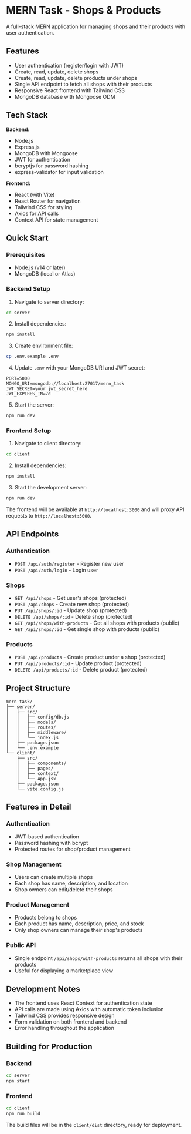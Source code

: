 # MERN Task - Shops & Products

A full-stack MERN application for managing shops and their products with user authentication.

## Features

- User authentication (register/login with JWT)
- Create, read, update, delete shops
- Create, read, update, delete products under shops
- Single API endpoint to fetch all shops with their products
- Responsive React frontend with Tailwind CSS
- MongoDB database with Mongoose ODM

## Tech Stack

**Backend:**
- Node.js
- Express.js
- MongoDB with Mongoose
- JWT for authentication
- bcryptjs for password hashing
- express-validator for input validation

**Frontend:**
- React (with Vite)
- React Router for navigation
- Tailwind CSS for styling
- Axios for API calls
- Context API for state management

## Quick Start

### Prerequisites
- Node.js (v14 or later)
- MongoDB (local or Atlas)

### Backend Setup

1. Navigate to server directory:
```bash
cd server
```

2. Install dependencies:
```bash
npm install
```

3. Create environment file:
```bash
cp .env.example .env
```

4. Update `.env` with your MongoDB URI and JWT secret:
```
PORT=5000
MONGO_URI=mongodb://localhost:27017/mern_task
JWT_SECRET=your_jwt_secret_here
JWT_EXPIRES_IN=7d
```

5. Start the server:
```bash
npm run dev
```

### Frontend Setup

1. Navigate to client directory:
```bash
cd client
```

2. Install dependencies:
```bash
npm install
```

3. Start the development server:
```bash
npm run dev
```

The frontend will be available at `http://localhost:3000` and will proxy API requests to `http://localhost:5000`.

## API Endpoints

### Authentication
- `POST /api/auth/register` - Register new user
- `POST /api/auth/login` - Login user

### Shops
- `GET /api/shops` - Get user's shops (protected)
- `POST /api/shops` - Create new shop (protected)
- `PUT /api/shops/:id` - Update shop (protected)
- `DELETE /api/shops/:id` - Delete shop (protected)
- `GET /api/shops/with-products` - Get all shops with products (public)
- `GET /api/shops/:id` - Get single shop with products (public)

### Products
- `POST /api/products` - Create product under a shop (protected)
- `PUT /api/products/:id` - Update product (protected)
- `DELETE /api/products/:id` - Delete product (protected)

## Project Structure

```
mern-task/
├── server/
│   ├── src/
│   │   ├── config/db.js
│   │   ├── models/
│   │   ├── routes/
│   │   ├── middleware/
│   │   └── index.js
│   ├── package.json
│   └── .env.example
└── client/
    ├── src/
    │   ├── components/
    │   ├── pages/
    │   ├── context/
    │   └── App.jsx
    ├── package.json
    └── vite.config.js
```

## Features in Detail

### Authentication
- JWT-based authentication
- Password hashing with bcrypt
- Protected routes for shop/product management

### Shop Management
- Users can create multiple shops
- Each shop has name, description, and location
- Shop owners can edit/delete their shops

### Product Management
- Products belong to shops
- Each product has name, description, price, and stock
- Only shop owners can manage their shop's products

### Public API
- Single endpoint `/api/shops/with-products` returns all shops with their products
- Useful for displaying a marketplace view

## Development Notes

- The frontend uses React Context for authentication state
- API calls are made using Axios with automatic token inclusion
- Tailwind CSS provides responsive design
- Form validation on both frontend and backend
- Error handling throughout the application

## Building for Production

### Backend
```bash
cd server
npm start
```

### Frontend
```bash
cd client
npm run build
```

The build files will be in the `client/dist` directory, ready for deployment.
